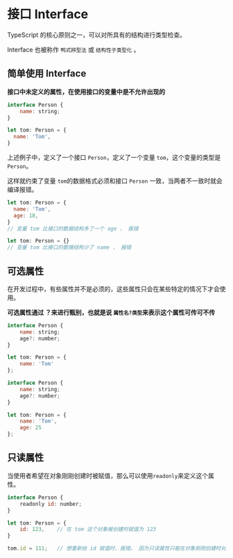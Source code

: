 # 接口 Interface

TypeScript 的核心原则之一，可以对所具有的结构进行类型检查。

Interface 也被称作 `鸭式辨型法`  或 `结构性子类型化` 。



## 简单使用 Interface

**接口中未定义的属性，在使用接口的变量中是不允许出现的**

```js
interface Person {
    name: string;
}

let tom: Person = {
  name: 'Tom',
}
```

上述例子中，定义了一个接口 `Person`，定义了一个变量 `tom`，这个变量的类型是 `Person`。

这样就约束了变量 `tom`的数据格式必须和接口 `Person` 一致，当两者不一致时就会编译报错。

```js
let tom: Person = {
  name: 'Tom',
  age: 18,
}
// 变量 tom 比接口的数据结构多了一个 age ， 报错
```

```js
let tom: Person = {}
// 变量 tom 比接口的数据结构少了 name ， 报错
```



## 可选属性

在开发过程中，有些属性并不是必须的，这些属性只会在某些特定的情况下才会使用。

**可选属性通过 ？来进行甄别，也就是说 `属性名?类型`来表示这个属性可传可不传**

```js
interface Person {
    name: string;
    age?: number;
}

let tom: Person = {
    name: 'Tom'
};
```

```js
interface Person {
    name: string;
    age?: number;
}

let tom: Person = {
    name: 'Tom',
    age: 25
};

```



## 只读属性

当使用者希望在对象刚刚创建时被赋值，那么可以使用`readonly`来定义这个属性。

```js
interface Person {
    readonly id: number;
}

let tom: Person = {
    id: 123,	// 在 tom 这个对象被创建时赋值为 123
}

tom.id = 111;	// 想重新给 id 赋值时，报错。 因为只读属性只能在对象刚刚创建时对属性赋值
```
